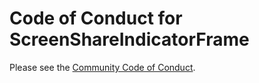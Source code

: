 # Code of Conduct for ScreenShareIndicatorFrame

Please see the [Community Code of Conduct](https://www.finos.org/code-of-conduct).
